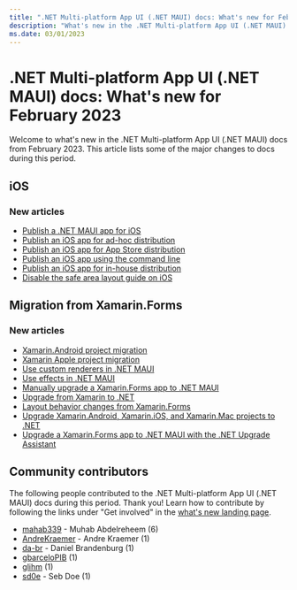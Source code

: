 ```yaml
---
title: ".NET Multi-platform App UI (.NET MAUI) docs: What's new for February 2023"
description: "What's new in the .NET Multi-platform App UI (.NET MAUI) docs for February 2023."
ms.date: 03/01/2023
---
```


# .NET Multi-platform App UI (.NET MAUI) docs: What's new for February 2023

Welcome to what's new in the .NET Multi-platform App UI (.NET MAUI) docs from February 2023. This article lists some of the major changes to docs during this period.

## iOS

### New articles

- [Publish a .NET MAUI app for iOS](../ios/deployment/index.md)
- [Publish an iOS app for ad-hoc distribution](../ios/deployment/publish-ad-hoc.md)
- [Publish an iOS app for App Store distribution](../ios/deployment/publish-app-store.md)
- [Publish an iOS app using the command line](../ios/deployment/publish-cli.md)
- [Publish an iOS app for in-house distribution](../ios/deployment/publish-in-house.md)
- [Disable the safe area layout guide on iOS](../ios/platform-specifics/page-safe-area-layout.md)

## Migration from Xamarin.Forms

### New articles

- [Xamarin.Android project migration](../migration/android-projects.md)
- [Xamarin Apple project migration](../migration/apple-projects.md)
- [Use custom renderers in .NET MAUI](../migration/custom-renderers.md)
- [Use effects in .NET MAUI](../migration/effects.md)
- [Manually upgrade a Xamarin.Forms app to .NET MAUI](../migration/forms-projects.md)
- [Upgrade from Xamarin to .NET](../migration/index.md)
- [Layout behavior changes from Xamarin.Forms](../migration/layouts.md)
- [Upgrade Xamarin.Android, Xamarin.iOS, and Xamarin.Mac projects to .NET](../migration/native-projects.md)
- [Upgrade a Xamarin.Forms app to .NET MAUI with the .NET Upgrade Assistant](../migration/upgrade-assistant.md)

## Community contributors

The following people contributed to the .NET Multi-platform App UI (.NET MAUI) docs during this period. Thank you! Learn how to contribute by following the links under "Get involved" in the [what's new landing page](index.yml).

- [mahab339](https://github.com/mahab339) - Muhab Abdelreheem (6)
- [AndreKraemer](https://github.com/AndreKraemer) - Andre Kraemer (1)
- [da-br](https://github.com/da-br) - Daniel Brandenburg (1)
- [gbarceloPIB](https://github.com/gbarceloPIB) (1)
- [glihm](https://github.com/glihm) (1)
- [sd0e](https://github.com/sd0e) - Seb Doe (1)
